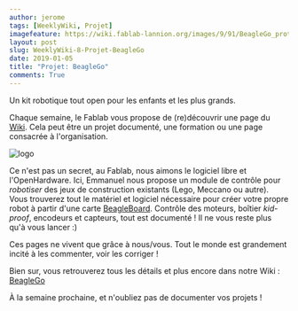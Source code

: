 ```yaml
---
author: jerome
tags: [WeeklyWiki, Projet]
imagefeature: https://wiki.fablab-lannion.org/images/9/91/BeagleGo_proto1.jpg
layout: post
slug: WeeklyWiki-8-Projet-BeagleGo
date: 2019-01-05
title: "Projet: BeagleGo"
comments: True
---
```


Un kit robotique tout open pour les enfants et les plus grands.

Chaque semaine, le Fablab vous propose de (re)découvrir une page du [Wiki](https://wiki.fablab-lannion.org). Cela peut être un projet documenté, une formation ou une page consacrée à l'organisation.

![logo](https://wiki.fablab-lannion.org/images/0/08/BeagleGoLogo.png)

Ce n'est pas un secret, au Fablab, nous aimons le logiciel libre et l'OpenHardware.
Ici, Emmanuel nous propose un module de contrôle pour *robotiser* des jeux de construction existants (Lego, Meccano ou autre). Vous trouverez tout le matériel et logiciel nécessaire pour créer votre propre robot à partir d'une carte [BeagleBoard](http://beagleboard.org/).
Contrôle des moteurs, boîtier *kid-proof*, encodeurs et capteurs, tout est documenté ! Il ne vous reste plus qu'à vous lancer :)

Ces pages ne vivent que grâce à nous/vous. Tout le monde est grandement incité à les commenter, voir les corriger !

Bien sur, vous retrouverez tous les détails et plus encore dans notre Wiki : [BeagleGo](https://wiki.fablab-lannion.org/index.php?title=BeagleGo)

À la semaine prochaine, et n'oubliez pas de documenter vos projets !

